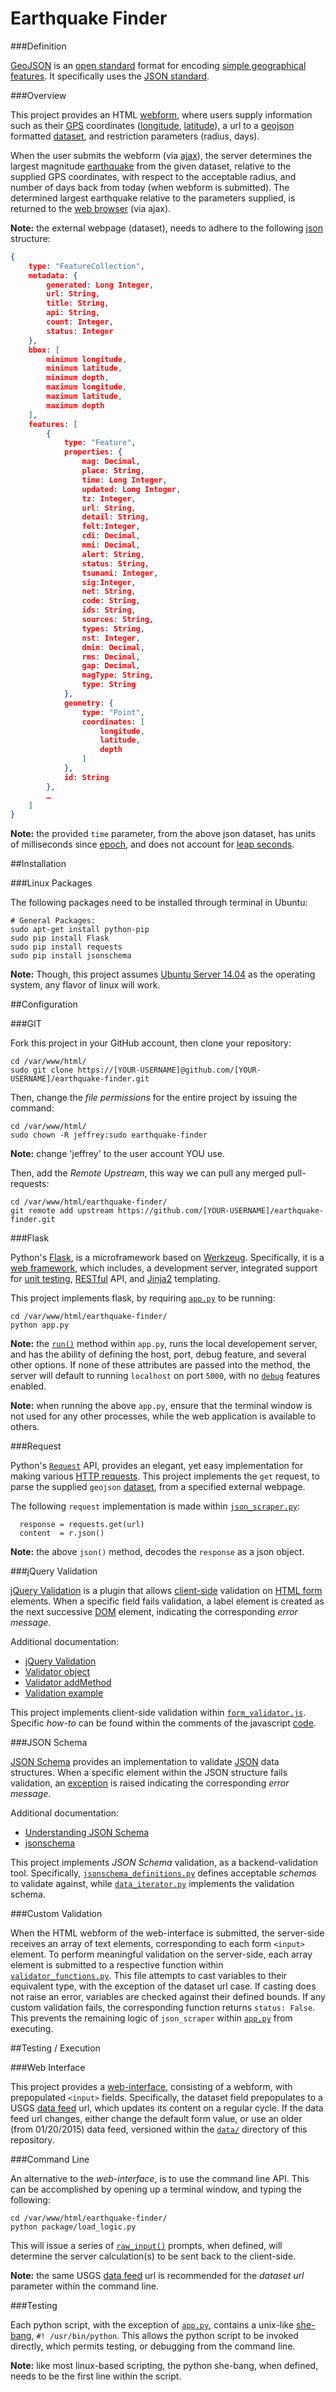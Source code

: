 Earthquake Finder
================

###Definition

[GeoJSON](http://en.wikipedia.org/wiki/GeoJSON) is an [open standard](http://en.wikipedia.org/wiki/Open_standard) format for encoding [simple geographical features](http://en.wikipedia.org/wiki/Simple_Features).  It specifically uses the [JSON standard](http://www.json.org/).

###Overview

This project provides an HTML [webform](http://en.wikipedia.org/wiki/Form_%28HTML%29), where users supply information such as their [GPS](http://en.wikipedia.org/wiki/Geographic_coordinate_system) coordinates ([longitude](http://en.wikipedia.org/wiki/Longitude), [latitude](http://en.wikipedia.org/wiki/Latitude)), a url to a [geojson](http://en.wikipedia.org/wiki/GeoJSON) formatted [dataset](http://earthquake.usgs.gov/earthquakes/feed/v1.0/summary/all_month.geojson), and restriction parameters (radius, days).

When the user submits the webform (via [ajax](http://en.wikipedia.org/wiki/Ajax_%28programming%29)), the server determines the largest magnitude [earthquake](http://en.wikipedia.org/wiki/Earthquake) from the given dataset, relative to the supplied GPS coordinates, with respect to the acceptable radius, and number of days back from today (when webform is submitted).  The determined largest earthquake relative to the parameters supplied, is returned to the [web browser](http://en.wikipedia.org/wiki/Web_browser) (via ajax).

**Note:** the external webpage (dataset), needs to adhere to the following [json](http://en.wikipedia.org/wiki/JSON#JSON_Schema) structure:

```json
{
	type: "FeatureCollection",
	metadata: {
		generated: Long Integer,
		url: String,
		title: String,
		api: String,
		count: Integer,
		status: Integer
	},
	bbox: [
		minimum longitude,
		minimum latitude,
		minimum depth,
		maximum longitude,
		maximum latitude,
		maximum depth
	],
	features: [
		{
			type: "Feature",
			properties: {
				mag: Decimal,
				place: String,
				time: Long Integer,
				updated: Long Integer,
				tz: Integer,
				url: String,
				detail: String,
				felt:Integer,
				cdi: Decimal,
				mmi: Decimal,
				alert: String,
				status: String,
				tsunami: Integer,
				sig:Integer,
				net: String,
				code: String,
				ids: String,
				sources: String,
				types: String,
				nst: Integer,
				dmin: Decimal,
				rms: Decimal,
				gap: Decimal,
				magType: String,
				type: String
			},
			geometry: {
				type: "Point",
				coordinates: [
					longitude,
					latitude,
					depth
				]
			},
			id: String
		},
		…
	]
}
```

**Note:** the provided `time` parameter, from the above json dataset, has units of milliseconds since [epoch](http://en.wikipedia.org/wiki/Unix_time), and does not account for [leap seconds](http://en.wikipedia.org/wiki/Leap_second).

##Installation

###Linux Packages

The following packages need to be installed through terminal in Ubuntu:

```
# General Packages:
sudo apt-get install python-pip
sudo pip install Flask
sudo pip install requests
sudo pip install jsonschema
```

**Note:** Though, this project assumes [Ubuntu Server 14.04](http://www.ubuntu.com/download/server) as the operating system, any flavor of linux will work.

##Configuration

###GIT

Fork this project in your GitHub account, then clone your repository:

```
cd /var/www/html/
sudo git clone https://[YOUR-USERNAME]@github.com/[YOUR-USERNAME]/earthquake-finder.git
```

Then, change the *file permissions* for the entire project by issuing the command:

```
cd /var/www/html/
sudo chown -R jeffrey:sudo earthquake-finder
```

**Note:** change 'jeffrey' to the user account YOU use.

Then, add the *Remote Upstream*, this way we can pull any merged pull-requests:

```
cd /var/www/html/earthquake-finder/
git remote add upstream https://github.com/[YOUR-USERNAME]/earthquake-finder.git
```

###Flask

Python's [Flask](http://flask.pocoo.org/), is a microframework based on [Werkzeug](http://werkzeug.pocoo.org/).  Specifically, it is a [web framework](http://en.wikipedia.org/wiki/Web_application_framework), which includes, a development server, integrated support for [unit testing](http://en.wikipedia.org/wiki/Unit_testing), [RESTful](http://en.wikipedia.org/wiki/Representational_state_transfer) API, and [Jinja2](http://jinja.pocoo.org/) templating.

This project implements flask, by requiring [`app.py`](https://github.com/jeff1evesque/earthquake-finder/blob/master/app.py) to be running:

```
cd /var/www/html/earthquake-finder/
python app.py
```

**Note:** the [`run()`](http://flask.pocoo.org/docs/0.10/api/#flask.Flask.run) method within `app.py`, runs the local developement server, and has the ability of defining the host, port, debug feature, and several other options. If none of these attributes are passed into the method, the server will default to running `localhost` on port `5000`, with no [`debug`](http://flask.pocoo.org/docs/0.10/quickstart/#debug-mode) features enabled.

**Note:** when running the above `app.py`, ensure that the terminal window is not used for any other processes, while the web application is available to others.

###Request

Python's [`Request`](http://docs.python-requests.org/) API, provides an elegant, yet easy implementation for making various [HTTP requests](http://en.wikipedia.org/wiki/Hypertext_Transfer_Protocol#Request_methods).  This project implements the `get` request, to parse the supplied `geojson` [dataset](http://earthquake.usgs.gov/earthquakes/feed/v1.0/summary/all_month.geojson), from a specified external webpage.

The following `request` implementation is made within [`json_scraper.py`](https://github.com/jeff1evesque/earthquake-finder/blob/master/package/json_scraper.py):

```
  response = requests.get(url)
  content  = r.json()
```

**Note:** the above `json()` method, decodes the `response` as a json object.

###jQuery Validation

[jQuery Validation](http://jqueryvalidation.org/) is a plugin that allows [client-side](http://en.wikipedia.org/wiki/Client-side) validation on [HTML form](http://www.w3.org/TR/html5/forms.html) elements. When a specific field fails validation, a label element is created as the next successive [DOM](http://en.wikipedia.org/wiki/Document_Object_Model) element, indicating the corresponding *error message*.

Additional documentation:

- [jQuery Validation](http://jqueryvalidation.org/documentation/)
- [Validator object](http://jqueryvalidation.org/category/validator/)
- [Validator addMethod](http://jqueryvalidation.org/jQuery.validator.addMethod/)
- [Validation example](http://stackoverflow.com/questions/10843399#answer-10843593)

This project implements client-side validation within [`form_validator.js`](https://github.com/jeff1evesque/earthquake-finder/blob/master/static/js/form_validator.js). Specific *how-to* can be found within the comments of the javascript [code](https://github.com/jeff1evesque/earthquake-finder/blob/master/static/js/form_validator.js).

###JSON Schema

[JSON Schema](https://pypi.python.org/pypi/jsonschema) provides an implementation to validate [JSON](http://en.wikipedia.org/wiki/JSON) data structures. When a specific element within the JSON structure fails validation, an [exception](https://wiki.python.org/moin/HandlingExceptions) is raised indicating the corresponding *error message*.

Additional documentation:

- [Understanding JSON Schema](http://spacetelescope.github.io/understanding-json-schema/)
- [jsonschema](http://python-jsonschema.readthedocs.org/en/latest/)

This project implements *JSON Schema* validation, as a backend-validation tool. Specifically, [`jsonschema_definitions.py`](https://github.com/jeff1evesque/earthquake-finder/blob/master/package/jsonschema_definitions.py) defines acceptable *schemas* to validate against, while [`data_iterator.py`](https://github.com/jeff1evesque/earthquake-finder/blob/b6bbc65dae4d9c361ce7daa58a4a670ffac55ff5/package/dataset_iterator.py#L61) implements the validation schema.

###Custom Validation

When the HTML webform of the web-interface is submitted, the server-side receives an array of text elements, corresponding to each form `<input>` element.  To perform meaningful validation on the server-side, each array element is submitted to a respective function within [`validator_functions.py`](https://github.com/jeff1evesque/earthquake-finder/blob/master/package/validator_functions.py).  This file attempts to cast variables to their equivalent type, with the exception of the dataset url case.  If casting does not raise an error, variables are checked against their defined bounds.  If any custom validation fails, the corresponding function returns `status: False`.  This prevents the remaining logic of `json_scraper` within [`app.py`](https://github.com/jeff1evesque/earthquake-finder/blob/master/app.py) from executing. 

##Testing / Execution

###Web Interface

This project provides a [web-interface](https://github.com/jeff1evesque/earthquake-finder/blob/master/templates/index.html), consisting of a webform, with prepopulated `<input>` fields.  Specifically, the dataset field prepopulates to a USGS [data feed](http://earthquake.usgs.gov/earthquakes/feed/v1.0/summary/all_month.geojson) url, which updates its content on a regular cycle.  If the data feed url changes, either change the default form value, or use an older (from 01/20/2015) data feed, versioned within the [`data/`](https://github.com/jeff1evesque/geolocation-web/tree/master/data) directory of this repository.

###Command Line

An alternative to the *web-interface*, is to use the command line API.  This can be accomplished by opening up a terminal window, and typing the following:

```
cd /var/www/html/earthquake-finder/
python package/load_logic.py
```

This will issue a series of [`raw_input()`](https://docs.python.org/2/library/functions.html#raw_input) prompts, when defined, will determine the server calculation(s) to be sent back to the client-side.

**Note:** the same USGS [data feed](http://earthquake.usgs.gov/earthquakes/feed/v1.0/summary/all_month.geojson) url is recommended for the *dataset url* parameter within the command line.

###Testing

Each python script, with the exception of [`app.py`](https://github.com/jeff1evesque/earthquake-finder/blob/master/app.py), contains a unix-like [she-bang](https://docs.python.org/3/using/windows.html#shebang-lines), `#! /usr/bin/python`.  This allows the python script to be invoked directly, which permits testing, or debugging from the command line.

**Note:** like most linux-based scripting, the python she-bang, when defined, needs to be the first line within the script.
